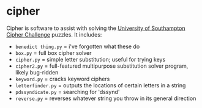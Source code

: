 # cipher

Cipher is software to assist with solving the [University of Southampton Cipher Challenge](https://www.cipherchallenge.org/) puzzles. It includes:

* `benedict thing.py` = i've forgotten what these do
* `box.py` = full box cipher solver
* `cipher.py`  = simple letter substitution; useful for trying keys
* `cipher2.py` = full-featured multipurpose substitution solver program, likely bug-ridden
* `keyword.py` = cracks keyword ciphers
* `letterfinder.py` = outputs the locations of certain letters in a string
* `pdssyndicate.py` = searching for 'dssynd'
* `reverse.py` = reverses whatever string you throw in its general direction
